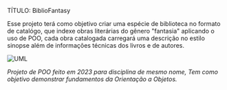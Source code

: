 TÍTULO: BiblioFantasy

 Esse projeto terá como objetivo criar uma espécie de biblioteca no formato de catalógo, que indexe obras literárias do gênero "fantasia" aplicando o uso de POO, cada obra catalogada carregará uma descrição no estilo sinopse além de informações técnicas dos livros e de autores. 

![UML](https://github.com/ifpb-cz-ads/poo-2023-1-ai-tobias-santos/blob/main/BiblioFantasy/BiblioFantasyUML.png?s=3278x1012)


*Projeto de POO feito em 2023 para disciplina de mesmo nome, Tem como objetivo demonstrar fundamentos da Orientação a Objetos.*
